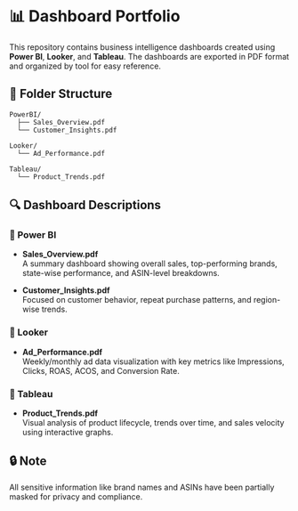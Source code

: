 
# 📊 Dashboard Portfolio

This repository contains business intelligence dashboards created using **Power BI**, **Looker**, and **Tableau**. The dashboards are exported in PDF format and organized by tool for easy reference.

## 📁 Folder Structure
```
PowerBI/
  ├── Sales_Overview.pdf
  └── Customer_Insights.pdf

Looker/
  └── Ad_Performance.pdf

Tableau/
  └── Product_Trends.pdf
```

## 🔍 Dashboard Descriptions

### 🔷 Power BI
- **Sales_Overview.pdf**  
  A summary dashboard showing overall sales, top-performing brands, state-wise performance, and ASIN-level breakdowns.

- **Customer_Insights.pdf**  
  Focused on customer behavior, repeat purchase patterns, and region-wise trends.

### 🔶 Looker
- **Ad_Performance.pdf**  
  Weekly/monthly ad data visualization with key metrics like Impressions, Clicks, ROAS, ACOS, and Conversion Rate.

### 🔷 Tableau
- **Product_Trends.pdf**  
  Visual analysis of product lifecycle, trends over time, and sales velocity using interactive graphs.

## 🔒 Note
All sensitive information like brand names and ASINs have been partially masked for privacy and compliance.

